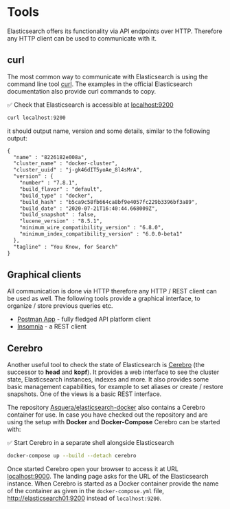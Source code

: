 # Tools

Elasticsearch offers its functionality via API endpoints over HTTP. Therefore any HTTP client can be used to communicate with it.


## curl

The most common way to communicate with Elasticsearch is using the command line tool [curl](https://curl.se/). The examples in the official Elasticsearch documentation also provide curl commands to copy.

✅ Check that Elasticsearch is accessible at [localhost:9200](http://localhost:9200)

```bash
curl localhost:9200
```

it should output name, version and some details, similar to the following output:

```txt
{
  "name" : "8226182e008a",
  "cluster_name" : "docker-cluster",
  "cluster_uuid" : "j-gk46dIT5yoAe_8l4sMrA",
  "version" : {
    "number" : "7.8.1",
    "build_flavor" : "default",
    "build_type" : "docker",
    "build_hash" : "b5ca9c58fb664ca8bf9e4057fc229b3396bf3a89",
    "build_date" : "2020-07-21T16:40:44.668009Z",
    "build_snapshot" : false,
    "lucene_version" : "8.5.1",
    "minimum_wire_compatibility_version" : "6.8.0",
    "minimum_index_compatibility_version" : "6.0.0-beta1"
  },
  "tagline" : "You Know, for Search"
}
```


## Graphical clients

All communication is done via HTTP therefore any HTTP / REST client can be used as well. The following tools provide a graphical interface, to organize / store previous queries etc.

* [Postman App](https://www.postman.com/downloads/) - fully fledged API platform client
* [Insomnia](https://insomnia.rest/) - a REST client


## Cerebro

Another useful tool to check the state of Elasticsearch is [Cerebro](https://github.com/lmenezes/cerebro) (the successor to **head** and **kopf**). It provides a web interface to see the cluster state, Elasticsearch instances, indexes and more. It also provides some basic management capabilities, for example to set aliases or create / restore snapshots. One of the views is a basic REST interface.

The repository [Asquera/elasticsearch-docker](https://github.com/Asquera/elasticsearch-docker) also contains a Cerebro container for use. In case you have checked out the repository and are using the setup with **Docker** and **Docker-Compose** Cerebro can be started with:

✅ Start Cerebro in a separate shell alongside Elasticsearch

```bash
docker-compose up --build --detach cerebro
```

Once started Cerebro open your browser to access it at URL [localhost:9000](http://localhost:9000). The landing page asks for the URL of the Elasticsearch instance. When Cerebro is started as a Docker container provide the name of the container as given in the `docker-compose.yml` file, [http://elasticsearch01:9200](http://elasticsearch01:9200) instead of `localhost:9200`.
